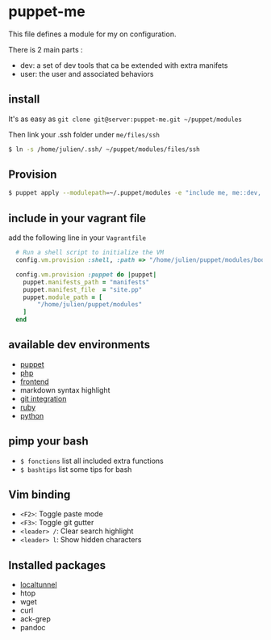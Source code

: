 # puppet-me

This file defines a module for my on configuration.

There is 2 main parts :

 * dev: a set of dev tools that ca be extended with extra manifets
 * user: the user and associated behaviors

## install

It's as easy as `git clone git@server:puppet-me.git ~/puppet/modules`

Then link your .ssh folder under `me/files/ssh`

``` sh
$ ln -s /home/julien/.ssh/ ~/puppet/modules/files/ssh
```

## Provision

``` sh
$ puppet apply --modulepath=~/.puppet/modules -e "include me, me::dev, me::dev::ruby, me::dev::python"
```

## include in your vagrant file

add the following line in your `Vagrantfile`

``` ruby
  # Run a shell script to initialize the VM
  config.vm.provision :shell, :path => "/home/julien/puppet/modules/bootstrap.sh"

  config.vm.provision :puppet do |puppet|
    puppet.manifests_path = "manifests"
    puppet.manifest_file  = "site.pp"
    puppet.module_path = [
        "/home/julien/puppet/modules"
    ]
  end
```

## available dev environments

* [puppet](https://github.com/themouette/puppet-me/blob/master/doc/puppet.markdown)
* [php](https://github.com/themouette/puppet-me/blob/master/doc/php.markdown)
* [frontend](https://github.com/themouette/puppet-me/blob/master/doc/frontend.markdown)
* markdown syntax highlight
* [git integration](https://github.com/themouette/puppet-me/blob/master/doc/git.markdown)
* [ruby](https://github.com/themouette/puppet-me/blob/master/doc/ruby.markdown)
* [python](https://github.com/themouette/puppet-me/blob/master/doc/python.markdown)

## pimp your bash

* `$ fonctions` list all included extra functions
* `$ bashtips` list some tips for bash

## Vim binding

* `<F2>`: Toggle paste mode
* `<F3>`: Toggle git gutter
* `<leader> /`: Clear search highlight
* `<leader> l`: Show hidden characters

## Installed packages

* [localtunnel](http://progrium.com/localtunnel/)
* htop
* wget
* curl
* ack-grep
* pandoc

